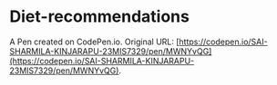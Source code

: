 # Diet-recommendations

A Pen created on CodePen.io. Original URL: [https://codepen.io/SAI-SHARMILA-KINJARAPU-23MIS7329/pen/MWNYvQG](https://codepen.io/SAI-SHARMILA-KINJARAPU-23MIS7329/pen/MWNYvQG).

